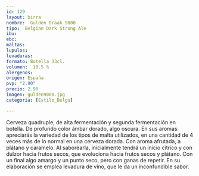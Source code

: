 ```yaml
---
id: 129
layout: birra
nombre:  Gulden Draak 9000
tipo:  Belgian Dark Strong Ale
ibu: 
ebc:
maltas: 
lupulos: 
levaduras: 
formato: Botella 33cl.
volumen:  10.5 %
alergenos: 
origen: España
pvp: "2.90"
precio: 2.90
imagen: gulden9000.jpg
categoria: [Estilo_Belga]

---
```

Cerveza quadruple, de alta fermentación y segunda fermentación en botella. De profundo color ámbar dorado, algo oscura. En sus aromas apreciarás la variedad de los tipos de malta utilizados, en una cantidad de 4 veces más de lo normal en una cerveza dorada. Con aroma afrutada, a plátano y caramelo. Al saborearla, inicialmente tendrá un inicio cítrico y con dulzor hacia frutos secos, que evoluciona hacia frutos secos y plátano. Con un final algo amargo y un punto seco, pero con ganas de repetir. En su elaboración se emplea levadura de vino, que le da un inconfundible sabor.






















